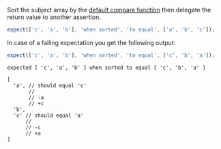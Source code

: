 Sort the subject array by the [default compare function](https://developer.mozilla.org/en-US/docs/Web/JavaScript/Reference/Global_Objects/Array/sort)
then delegate the return value to another assertion.

```js
expect(['c', 'a', 'b'], 'when sorted', 'to equal', ['a', 'b', 'c']);
```

In case of a failing expectation you get the following output:

```js
expect(['c', 'a', 'b'], 'when sorted', 'to equal', ['c', 'b', 'a']);
```

```output
expected [ 'c', 'a', 'b' ] when sorted to equal [ 'c', 'b', 'a' ]

[
  'a', // should equal 'c'
       //
       // -a
       // +c
  'b',
  'c' // should equal 'a'
      //
      // -c
      // +a
]
```
